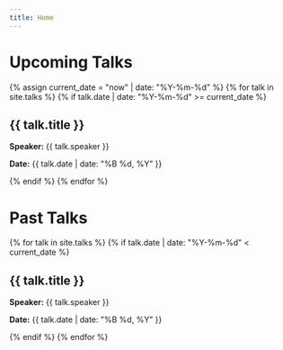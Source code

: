 ```yaml
---
title: Home
---
```


<h1>Upcoming Talks</h1>
{% assign current_date = "now" | date: "%Y-%m-%d" %}
{% for talk in site.talks %}
  {% if talk.date | date: "%Y-%m-%d" >= current_date %}
    <div class="talk-item">
      <h2 onclick="toggleAbstract('{{ talk.title | slugify }}')">{{ talk.title }}</h2>
      <p><strong>Speaker:</strong> {{ talk.speaker }}</p>
      <p><strong>Date:</strong> {{ talk.date | date: "%B %d, %Y" }}</p>
      <div id="{{ talk.title | slugify }}" class="abstract-content" style="display: none;">
        <p>{{ talk.abstract }}</p>
      </div>
    </div>
  {% endif %}
{% endfor %}

<h1>Past Talks</h1>
{% for talk in site.talks %}
  {% if talk.date | date: "%Y-%m-%d" < current_date %}
    <div class="talk-item">
      <h2 onclick="toggleAbstract('{{ talk.title | slugify }}')">{{ talk.title }}</h2>
      <p><strong>Speaker:</strong> {{ talk.speaker }}</p>
      <p><strong>Date:</strong> {{ talk.date | date: "%B %d, %Y" }}</p>
      <div id="{{ talk.title | slugify }}" class="abstract-content" style="display: none;">
        <p>{{ talk.abstract }}</p>
      </div>
    </div>
  {% endif %}
{% endfor %}

<script>
  function toggleAbstract(id) {
    var content = document.getElementById(id);
    if (content.style.display === "none") {
      content.style.display = "block";
    } else {
      content.style.display = "none";
    }
  }
</script>



